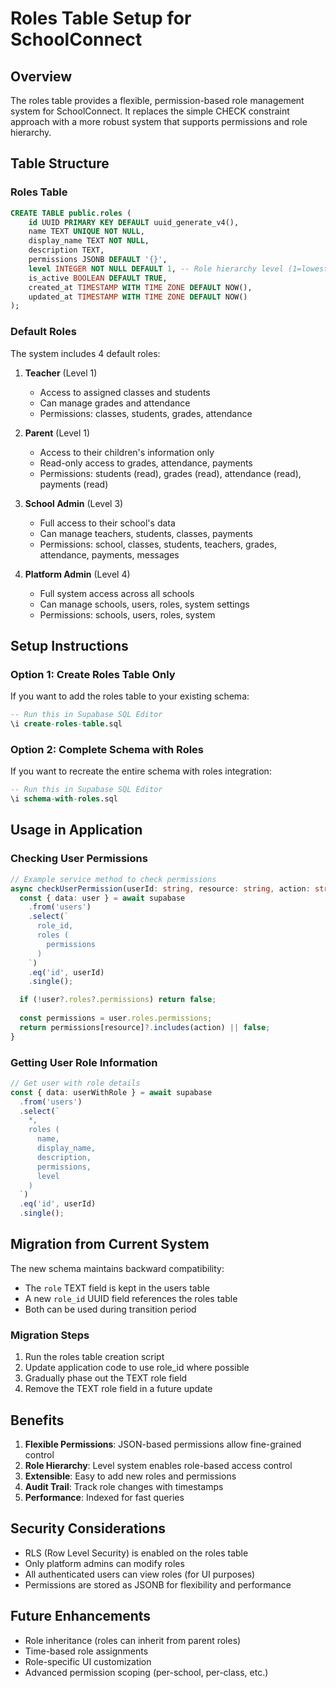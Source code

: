 # Roles Table Setup for SchoolConnect

## Overview
The roles table provides a flexible, permission-based role management system for SchoolConnect. It replaces the simple CHECK constraint approach with a more robust system that supports permissions and role hierarchy.

## Table Structure

### Roles Table
```sql
CREATE TABLE public.roles (
    id UUID PRIMARY KEY DEFAULT uuid_generate_v4(),
    name TEXT UNIQUE NOT NULL,
    display_name TEXT NOT NULL,
    description TEXT,
    permissions JSONB DEFAULT '{}',
    level INTEGER NOT NULL DEFAULT 1, -- Role hierarchy level (1=lowest, 4=highest)
    is_active BOOLEAN DEFAULT TRUE,
    created_at TIMESTAMP WITH TIME ZONE DEFAULT NOW(),
    updated_at TIMESTAMP WITH TIME ZONE DEFAULT NOW()
);
```

### Default Roles
The system includes 4 default roles:

1. **Teacher** (Level 1)
   - Access to assigned classes and students
   - Can manage grades and attendance
   - Permissions: classes, students, grades, attendance

2. **Parent** (Level 1)
   - Access to their children's information only
   - Read-only access to grades, attendance, payments
   - Permissions: students (read), grades (read), attendance (read), payments (read)

3. **School Admin** (Level 3)
   - Full access to their school's data
   - Can manage teachers, students, classes, payments
   - Permissions: school, classes, students, teachers, grades, attendance, payments, messages

4. **Platform Admin** (Level 4)
   - Full system access across all schools
   - Can manage schools, users, roles, system settings
   - Permissions: schools, users, roles, system

## Setup Instructions

### Option 1: Create Roles Table Only
If you want to add the roles table to your existing schema:
```sql
-- Run this in Supabase SQL Editor
\i create-roles-table.sql
```

### Option 2: Complete Schema with Roles
If you want to recreate the entire schema with roles integration:
```sql
-- Run this in Supabase SQL Editor
\i schema-with-roles.sql
```

## Usage in Application

### Checking User Permissions
```typescript
// Example service method to check permissions
async checkUserPermission(userId: string, resource: string, action: string): Promise<boolean> {
  const { data: user } = await supabase
    .from('users')
    .select(`
      role_id,
      roles (
        permissions
      )
    `)
    .eq('id', userId)
    .single();

  if (!user?.roles?.permissions) return false;
  
  const permissions = user.roles.permissions;
  return permissions[resource]?.includes(action) || false;
}
```

### Getting User Role Information
```typescript
// Get user with role details
const { data: userWithRole } = await supabase
  .from('users')
  .select(`
    *,
    roles (
      name,
      display_name,
      description,
      permissions,
      level
    )
  `)
  .eq('id', userId)
  .single();
```

## Migration from Current System

The new schema maintains backward compatibility:
- The `role` TEXT field is kept in the users table
- A new `role_id` UUID field references the roles table
- Both can be used during transition period

### Migration Steps
1. Run the roles table creation script
2. Update application code to use role_id where possible
3. Gradually phase out the TEXT role field
4. Remove the TEXT role field in a future update

## Benefits

1. **Flexible Permissions**: JSON-based permissions allow fine-grained control
2. **Role Hierarchy**: Level system enables role-based access control
3. **Extensible**: Easy to add new roles and permissions
4. **Audit Trail**: Track role changes with timestamps
5. **Performance**: Indexed for fast queries

## Security Considerations

- RLS (Row Level Security) is enabled on the roles table
- Only platform admins can modify roles
- All authenticated users can view roles (for UI purposes)
- Permissions are stored as JSONB for flexibility and performance

## Future Enhancements

- Role inheritance (roles can inherit from parent roles)
- Time-based role assignments
- Role-specific UI customization
- Advanced permission scoping (per-school, per-class, etc.)

